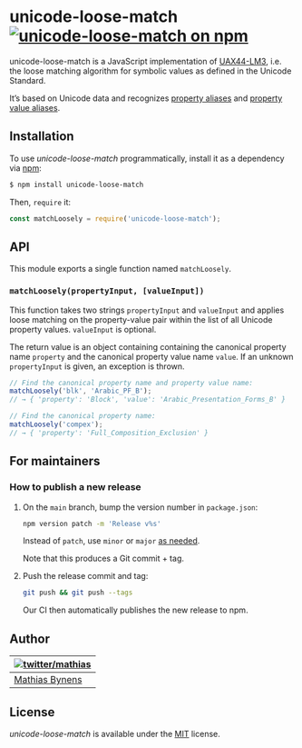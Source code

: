 # unicode-loose-match [![unicode-loose-match on npm](https://img.shields.io/npm/v/unicode-loose-match)](https://www.npmjs.com/package/unicode-loose-match)

unicode-loose-match is a JavaScript implementation of [UAX44-LM3](http://unicode.org/reports/tr44/tr44-16.html#Matching_Symbolic), i.e. the loose matching algorithm for symbolic values as defined in the Unicode Standard.

It’s based on Unicode data and recognizes [property aliases](https://github.com/mathiasbynens/unicode-property-aliases) and [property value aliases](https://github.com/mathiasbynens/unicode-property-value-aliases).

## Installation

To use _unicode-loose-match_ programmatically, install it as a dependency via [npm](https://www.npmjs.com/):

```bash
$ npm install unicode-loose-match
```

Then, `require` it:

```js
const matchLoosely = require('unicode-loose-match');
```

## API

This module exports a single function named `matchLoosely`.

### `matchLoosely(propertyInput, [valueInput])`

This function takes two strings `propertyInput` and `valueInput` and applies loose matching on the property-value pair within the list of all Unicode property values. `valueInput` is optional.

The return value is an object containing containing the canonical property name `property` and the canonical property value name `value`. If an unknown `propertyInput` is given, an exception is thrown.

```js
// Find the canonical property name and property value name:
matchLoosely('blk', 'Arabic_PF_B');
// → { 'property': 'Block', 'value': 'Arabic_Presentation_Forms_B' }

// Find the canonical property name:
matchLoosely('compex');
// → { 'property': 'Full_Composition_Exclusion' }
```

## For maintainers

### How to publish a new release

1. On the `main` branch, bump the version number in `package.json`:

   ```sh
   npm version patch -m 'Release v%s'
   ```

   Instead of `patch`, use `minor` or `major` [as needed](https://semver.org/).

   Note that this produces a Git commit + tag.

1. Push the release commit and tag:

   ```sh
   git push && git push --tags
   ```

   Our CI then automatically publishes the new release to npm.

## Author

| [![twitter/mathias](https://gravatar.com/avatar/24e08a9ea84deb17ae121074d0f17125?s=70)](https://twitter.com/mathias 'Follow @mathias on Twitter') |
| ------------------------------------------------------------------------------------------------------------------------------------------------- |
| [Mathias Bynens](https://mathiasbynens.be/)                                                                                                       |

## License

_unicode-loose-match_ is available under the [MIT](https://mths.be/mit) license.
